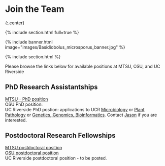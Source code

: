 # **Join the Team**

{:.center}

{% include section.html full=true %}

{% include banner.html image="images/Basidiobolus_microsporus_banner.jpg" %}

{% include section.html %}

Please browse the links below for available positions at MTSU, OSU, and UC Riverside

## **PhD Research Assistantships**

[MTSU - PhD position](https://msastudents.org/2021/09/16/phd-position-at-middle-tennesee-state-university-walker-lab-deadline-december-18-2021/)
<br>
OSU PhD position:
<br>
UC Riverside PhD postion: applications to UCR [Microbiology](https://microbiology.ucr.edu/) or [Plant Pathology]([https://microplantpath.ucr.edu/department-programs/plant-pathology-graduate-program) or [Genetics, Genomics, Bioinformatics](https://ggb.ucr.edu/). Contact [Jason](/members/jason-stajich) if you are interested.
<br>

## **Postdoctoral Research Fellowships**

[MTSU postdoctoral position](https://careers.mtsu.edu/en-us/job/495502/biology-postdoctoral-research-assistant)
<br>
[OSU postdoctoral position](https://gradschool.oregonstate.edu/postdocs/open-positions/15691-fungal-evolutionary-genomics-and-horizontal-gene-transfer-between)
<br>
UC Riverside postdoctoral position - to be posted.
<br>
